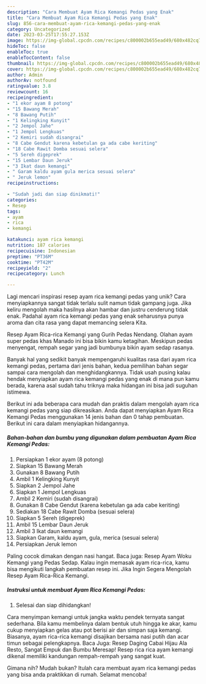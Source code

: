 ```yaml
---
description: "Cara Membuat Ayam Rica Kemangi Pedas yang Enak"
title: "Cara Membuat Ayam Rica Kemangi Pedas yang Enak"
slug: 856-cara-membuat-ayam-rica-kemangi-pedas-yang-enak
category: Uncategorized
date: 2023-03-25T17:55:27.153Z
image: https://img-global.cpcdn.com/recipes/c800002b655ead49/680x482cq70/ayam-rica-kemangi-pedas-foto-resep-utama.jpg
hideToc: false
enableToc: true
enableTocContent: false
thumbnail: https://img-global.cpcdn.com/recipes/c800002b655ead49/680x482cq70/ayam-rica-kemangi-pedas-foto-resep-utama.jpg
cover: https://img-global.cpcdn.com/recipes/c800002b655ead49/680x482cq70/ayam-rica-kemangi-pedas-foto-resep-utama.jpg
author: Admin
authorAv: notfound
ratingvalue: 3.8
reviewcount: 16
recipeingredient:
- "1 ekor ayam 8 potong"
- "15 Bawang Merah"
- "8 Bawang Putih"
- "1 Kelingking Kunyit"
- "2 Jempol Jahe"
- "1 Jempol Lengkuas"
- "2 Kemiri sudah disangrai"
- "8 Cabe Gendut karena kebetulan ga ada cabe keriting"
- "18 Cabe Rawit Domba sesuai selera"
- "5 Sereh digeprek"
- "15 Lembar Daun Jeruk"
- "3 Ikat daun kemangi"
- " Garam kaldu ayam gula merica sesuai selera"
- " Jeruk lemon"
recipeinstructions:

- "Sudah jadi dan siap dinikmati!"
categories:
- Resep
tags:
- ayam
- rica
- kemangi

katakunci: ayam rica kemangi 
nutrition: 187 calories
recipecuisine: Indonesian
preptime: "PT36M"
cooktime: "PT42M"
recipeyield: "2"
recipecategory: Lunch

---
```





Lagi mencari inspirasi resep ayam rica kemangi pedas yang unik? Cara menyiapkannya sangat tidak terlalu sulit namun tidak gampang juga. Jika keliru mengolah maka hasilnya akan hambar dan justru cenderung tidak enak. Padahal ayam rica kemangi pedas yang enak seharusnya punya aroma dan cita rasa yang dapat memancing selera Kita.





Resep Ayam Rica-rica Kemangi yang Gurih Pedas Nendang. Olahan ayam super pedas khas Manado ini bisa bikin kamu ketagihan. Meskipun pedas menyengat, rempah segar yang jadi bumbunya bikin ayam sedap rasanya.

Banyak hal yang sedikit banyak mempengaruhi kualitas rasa dari ayam rica kemangi pedas, pertama dari jenis bahan, kedua pemilihan bahan segar sampai cara mengolah dan menghidangkannya. Tidak usah pusing kalau hendak menyiapkan ayam rica kemangi pedas yang enak di mana pun kamu berada, karena asal sudah tahu triknya maka hidangan ini bisa jadi suguhan istimewa.






Berikut ini ada beberapa cara mudah dan praktis dalam mengolah ayam rica kemangi pedas yang siap dikreasikan. Anda dapat menyiapkan Ayam Rica Kemangi Pedas menggunakan 14 jenis bahan dan 0 tahap pembuatan. Berikut ini cara dalam menyiapkan hidangannya.

<!--inarticleads1-->

##### Bahan-bahan dan bumbu yang digunakan dalam pembuatan Ayam Rica Kemangi Pedas:

1. Persiapkan 1 ekor ayam (8 potong)
1. Siapkan 15 Bawang Merah
1. Gunakan 8 Bawang Putih
1. Ambil 1 Kelingking Kunyit
1. Siapkan 2 Jempol Jahe
1. Siapkan 1 Jempol Lengkuas
1. Ambil 2 Kemiri (sudah disangrai)
1. Gunakan 8 Cabe Gendut (karena kebetulan ga ada cabe keriting)
1. Sediakan 18 Cabe Rawit Domba (sesuai selera)
1. Siapkan 5 Sereh (digeprek)
1. Ambil 15 Lembar Daun Jeruk
1. Ambil 3 Ikat daun kemangi
1. Siapkan  Garam, kaldu ayam, gula, merica (sesuai selera)
1. Persiapkan  Jeruk lemon


Paling cocok dimakan dengan nasi hangat. Baca juga: Resep Ayam Woku Kemangi yang Pedas Sedap. Kalau ingin memasak ayam rica-rica, kamu bisa mengikuti langkah pembuatan resep ini. Jika Ingin Segera Mengolah Resep Ayam Rica-Rica Kemangi. 

<!--inarticleads2-->

##### Instruksi untuk membuat Ayam Rica Kemangi Pedas:


1. Selesai dan siap dihidangkan!

Cara menyimpan kemangi untuk jangka waktu pendek ternyata sangat sederhana. Bila kamu membelinya dalam bentuk utuh hingga ke akar, kamu cukup menyiapkan gelas atau pot berisi air dan simpan saja kemangi. Biasanya, ayam rica-rica kemangi disajikan bersama nasi putih dan acar timun sebagai pelengkapnya. Baca Juga: Resep Daging Cabai Hijau Ala Resto, Sangat Empuk dan Bumbu Meresap! Resep rica rica ayam kemangi dikenal memiliki kandungan rempah-rempah yang sangat kuat. 

Gimana nih? Mudah bukan? Itulah cara membuat ayam rica kemangi pedas yang bisa anda praktikkan di rumah. Selamat mencoba!
